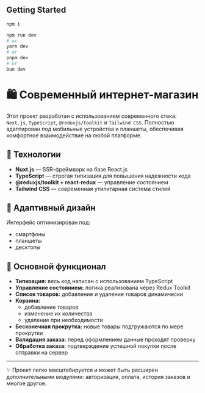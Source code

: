 ## Getting Started

```bash
npm i
```

```bash
npm run dev
# or
yarn dev
# or
pnpm dev
# or
bun dev
```

# 🛍️ Современный интернет-магазин

Этот проект разработан с использованием современного стека: `Next.js`, `TypeScript`, `@reduxjs/toolkit` и `Tailwind CSS`. Полностью адаптирован под мобильные устройства и планшеты, обеспечивая комфортное взаимодействие на любой платформе.

## 🚀 Технологии

- **Nuxt.js** — SSR-фреймворк на базе React.js
- **TypeScript** — строгая типизация для повышения надежности кода
- **@reduxjs/toolkit + react-redux** — управление состоянием
- **Tailwind CSS** — современная утилитарная система стилей

## 📱 Адаптивный дизайн

Интерфейс оптимизирован под:

- смартфоны
- планшеты
- десктопы

## 🧩 Основной функционал

- **Типизация:** весь код написан с использованием TypeScript
- **Управление состоянием:** логика реализована через Redux Toolkit
- **Список товаров:** добавление и удаление товаров динамически
- **Корзина:**
  - добавление товаров
  - изменение их количества
  - удаление при необходимости
- **Бесконечная прокрутка:** новые товары подгружаются по мере прокрутки
- **Валидация заказа:** перед оформлением данные проходят проверку
- **Обработка заказа:** подтверждение успешной покупки после отправки на сервер

---

✨ Проект легко масштабируется и может быть расширен дополнительными модулями: авторизация, оплата, история заказов и многое другое.
